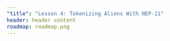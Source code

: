 ```yaml
---
"title": "Lesson 4: Tokenizing Aliens With NEP-11"
header: header content
roadmap: roadmap.png
---
```

